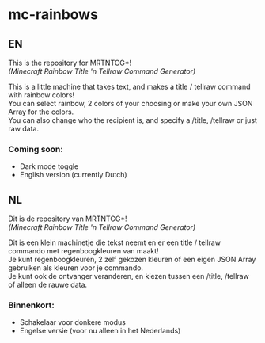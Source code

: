 # mc-rainbows

## EN
This is the repository for MRTNTCG*!\
_(Minecraft Rainbow Title 'n Tellraw Command Generator)_

This is a little machine that takes text, and makes a title / tellraw command with rainbow colors!\
You can select rainbow, 2 colors of your choosing or make your own JSON Array for the colors.\
You can also change who the recipient is, and specify a /title, /tellraw or just raw data.

### Coming soon:
- Dark mode toggle
- English version (currently Dutch)

## NL
Dit is de repository van MRTNTCG*!\
_(Minecraft Rainbow Title 'n Tellraw Command Generator)_

Dit is een klein machinetje die tekst neemt en er een title / tellraw commando met regenboogkleuren van maakt!\
Je kunt regenboogkleuren, 2 zelf gekozen kleuren of een eigen JSON Array gebruiken als kleuren voor je commando.\
Je kunt ook de ontvanger veranderen, en kiezen tussen een /title, /tellraw of alleen de rauwe data.

### Binnenkort:
- Schakelaar voor donkere modus
- Engelse versie (voor nu alleen in het Nederlands)